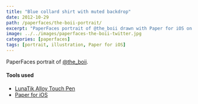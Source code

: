 ```yaml
---
title: "Blue collard shirt with muted backdrop"
date: 2012-10-29
path: /paperfaces/the-boii-portrait/
excerpt: "PaperFaces portrait of @the_boii drawn with Paper for iOS on an iPad."
image: ../../images/paperfaces-the-boii-twitter.jpg
categories: [paperfaces]
tags: [portrait, illustration, Paper for iOS]
---
```


PaperFaces portrait of [@the_boii](https://twitter.com/the_boii).

#### Tools used

- [LunaTik Alloy Touch Pen](https://www.amazon.com/gp/product/B00821TR7G/ref=as_li_ss_tl?ie=UTF8&tag=mademist-20&linkCode=as2&camp=1789&creative=390957&creativeASIN=B00821TR7G)
- [Paper for iOS](https://paper.bywetransfer.com/)
